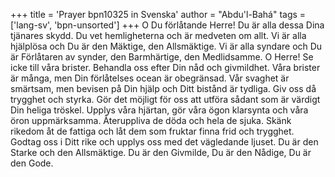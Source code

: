 +++
title = 'Prayer bpn10325 in Svenska'
author = "Abdu'l-Bahá"
tags = ['lang-sv', 'bpn-unsorted']
+++
O Du förlåtande Herre! Du är alla dessa Dina tjänares skydd. Du vet hemligheterna och är medveten om allt. Vi är alla hjälplösa och Du är den Mäktige, den Allsmäktige. Vi är alla syndare och Du är Förlåtaren av synder, den Barmhärtige, den Medlidsamme.
O Herre! Se icke till våra brister. Behandla oss efter Din nåd och givmildhet. Våra brister är många, men Din förlåtelses ocean är obegränsad. Vår svaghet är smärtsam, men bevisen på Din hjälp och Ditt bistånd är tydliga. Giv oss då trygghet och styrka. Gör det möjligt för oss att utföra sådant som är värdigt Din heliga tröskel. Upplys våra hjärtan, gör våra ögon klarsynta och våra öron uppmärksamma. Återuppliva de döda och hela de sjuka. Skänk rikedom åt de fattiga och låt dem som fruktar finna frid och trygghet. Godtag oss i Ditt rike och upplys oss med det vägledande ljuset. Du är den Starke och den Allsmäktige. Du är den Givmilde, Du är den Nådige, Du är den Gode.

